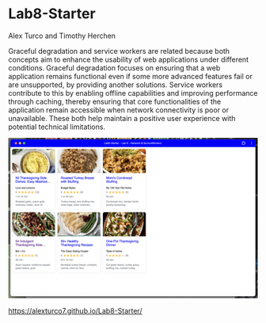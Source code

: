 # Lab8-Starter

Alex Turco and Timothy Herchen

Graceful degradation and service workers are related because both concepts aim to enhance the usability of web applications under different conditions. Graceful degradation focuses on ensuring that a web application remains functional even if some more advanced features fail or are unsupported, by providing another solutions. Service workers contribute to this by enabling offline capabilities and improving performance through caching, thereby ensuring that core functionalities of the application remain accessible when network connectivity is poor or unavailable. These both help maintain a positive user experience with potential technical limitations.

![image](assets/images/pwa.png)

https://alexturco7.github.io/Lab8-Starter/
